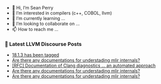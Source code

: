 - 👋 Hi, I’m Sean Perry
- 👀 I’m interested in compilers (c++, COBOL, llvm)
- 🌱 I’m currently learning ...
- 💞️ I’m looking to collaborate on ...
- 📫 How to reach me ...

<!---
s66perry/s66perry is a ✨ special ✨ repository because its `README.md` (this file) appears on your GitHub profile.
You can click the Preview link to take a look at your changes.
--->
### 📕 Latest LLVM Discourse Posts

<!-- DISCOURSE-LLVM:START -->
- [18.1.3 has been tagged](https://discourse.llvm.org/t/18-1-3-has-been-tagged/78137#post_2)
- [Are there any documentations for understading mlir internals?](https://discourse.llvm.org/t/are-there-any-documentations-for-understading-mlir-internals/78139#post_4)
- [[RFC] Documentation of Clang diagnostics ... an automated approach](https://discourse.llvm.org/t/rfc-documentation-of-clang-diagnostics-an-automated-approach/78009#post_17)
- [Are there any documentations for understading mlir internals?](https://discourse.llvm.org/t/are-there-any-documentations-for-understading-mlir-internals/78139#post_3)
- [Are there any documentations for understading mlir internals?](https://discourse.llvm.org/t/are-there-any-documentations-for-understading-mlir-internals/78139#post_2)
<!-- DISCOURSE-LLVM:END -->
